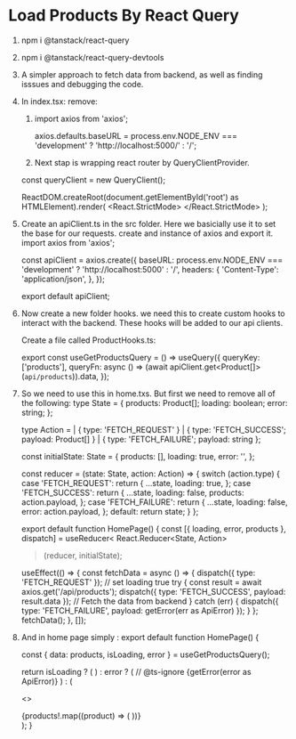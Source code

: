 # Load Products By React Query

1.  npm i @tanstack/react-query

2.  npm i @tanstack/react-query-devtools

3.  A simpler approach to fetch data from backend, as well as finding isssues and debugging the code.

4.  In index.tsx:
    remove:

    1. import axios from 'axios';

       axios.defaults.baseURL =
       process.env.NODE_ENV === 'development' ? 'http://localhost:5000/' : '/';

    2. Next stap is wrapping react router by QueryClientProvider.

    const queryClient = new QueryClient();

    ReactDOM.createRoot(document.getElementById('root') as HTMLElement).render(
    <React.StrictMode>
    <HelmetProvider>
    <QueryClientProvider client={queryClient}>
    <RouterProvider router={router} />
    <ReactQueryDevtools initialIsOpen={false} />
    </QueryClientProvider>
    </HelmetProvider>
    </React.StrictMode>
    );

5.  Create an apiClient.ts in the src folder. Here we basicially use it to set the base for our requests.
    create and instance of axios and export it.
    import axios from 'axios';

    const apiClient = axios.create({
    baseURL:
    process.env.NODE_ENV === 'development' ? 'http://localhost:5000' : '/',
    headers: {
    'Content-Type': 'application/json',
    },
    });

    export default apiClient;

6.  Now create a new folder hooks. we need this to create custom hooks to interact with the backend. These hooks will be added to our api clients.

    Create a file called ProductHooks.ts:

    export const useGetProductsQuery = () =>
    useQuery({
    queryKey: ['products'],
    queryFn: async () => (await apiClient.get<Product[]>(`api/products`)).data,
    });

7.  So we need to use this in home.txs. But first we need to remove all of the following:
    type State = {
    products: Product[];
    loading: boolean;
    error: string;
    };

    type Action =
    | { type: 'FETCH_REQUEST' }
    | { type: 'FETCH_SUCCESS'; payload: Product[] }
    | { type: 'FETCH_FAILURE'; payload: string };

    const initialState: State = {
    products: [],
    loading: true,
    error: '',
    };

    const reducer = (state: State, action: Action) => {
    switch (action.type) {
    case 'FETCH_REQUEST':
    return {
    ...state,
    loading: true,
    };
    case 'FETCH_SUCCESS':
    return {
    ...state,
    loading: false,
    products: action.payload,
    };
    case 'FETCH_FAILURE':
    return {
    ...state,
    loading: false,
    error: action.payload,
    };
    default:
    return state;
    }
    };

    export default function HomePage() {
    const [{ loading, error, products }, dispatch] = useReducer<
    React.Reducer<State, Action>

    > (reducer, initialState);

    useEffect(() => {
    const fetchData = async () => {
    dispatch({ type: 'FETCH_REQUEST' }); // set loading true
    try {
    const result = await axios.get('/api/products');
    dispatch({ type: 'FETCH_SUCCESS', payload: result.data }); // Fetch the data from backend
    } catch (err) {
    dispatch({ type: 'FETCH_FAILURE', payload: getError(err as ApiError) });
    }
    };
    fetchData();
    }, []);

8.  And in home page simply :
    export default function HomePage() {

    const { data: products, isLoading, error } = useGetProductsQuery();

    return isLoading ? (
    <LoadingBox />
    ) : error ? (
    // @ts-ignore
    <MessageBox variant="red">{getError(error as ApiError)}</MessageBox>
    ) : (
    <!--  make sure to put products instead of product -->

    <>
    <Helmet>
    <title>ShopTech</title>
    </Helmet>
    <div className="grid grid-cols-1 sm:grid-cols-2 md:grid-cols-3 lg:grid-cols-4 xl:grid-cols-5 gap-4 p-5">
    {products!.map((product) => (
    <ProductItem key={product.slug} product={product} />
    ))}
    </div>
    </>
    );
    }
